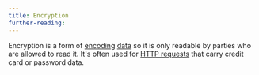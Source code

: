 ```yaml
---
title: Encryption
further-reading:
---
```

Encryption is a form of [encoding](/encoding-and-decoding) [data](/data) so it is only readable by parties who are allowed to read it. It's often used for
[HTTP requests](/http-request) that carry credit card or password data.
